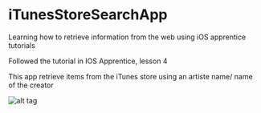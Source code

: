 # iTunesStoreSearchApp
Learning how to retrieve information from the web using iOS apprentice tutorials

Followed the tutorial in IOS Apprentice, lesson 4 

This app retrieve items from the iTunes store using an artiste name/ name of the creator 

![alt tag](http://imgur.com/a/3JaLO)
